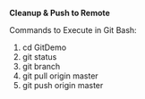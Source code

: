 **Cleanup \& Push to Remote**



Commands to Execute in Git Bash:



1. cd GitDemo
2. git status
3. git branch
4. git pull origin master
5. git push origin master
